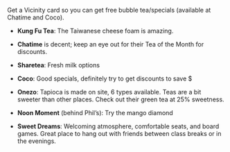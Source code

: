 <!-- TITLE: Bubble Tea -->
<!-- SUBTITLE: Boba? -->

Get a Vicinity card so you can get free bubble tea/specials (available at Chatime and Coco).

* **Kung Fu Tea**: The Taiwanese cheese foam is amazing.

* **Chatime** is decent; keep an eye out for their Tea of the Month for discounts.

* **Sharetea**: Fresh milk options

* **Coco**: Good specials, definitely try to get discounts to save $

* **Onezo**: Tapioca is made on site, 6 types available. Teas are a bit sweeter than other places. Check out their green tea at 25% sweetness.

* **Noon Moment** (behind Phil’s): Try the mango diamond

* **Sweet Dreams**: Welcoming atmosphere, comfortable seats, and board games. Great place to hang out with friends between class breaks or in the evenings.